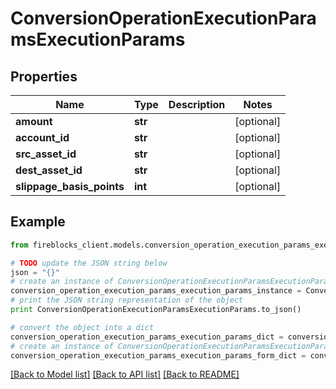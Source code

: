 # ConversionOperationExecutionParamsExecutionParams


## Properties

Name | Type | Description | Notes
------------ | ------------- | ------------- | -------------
**amount** | **str** |  | [optional] 
**account_id** | **str** |  | [optional] 
**src_asset_id** | **str** |  | [optional] 
**dest_asset_id** | **str** |  | [optional] 
**slippage_basis_points** | **int** |  | [optional] 

## Example

```python
from fireblocks_client.models.conversion_operation_execution_params_execution_params import ConversionOperationExecutionParamsExecutionParams

# TODO update the JSON string below
json = "{}"
# create an instance of ConversionOperationExecutionParamsExecutionParams from a JSON string
conversion_operation_execution_params_execution_params_instance = ConversionOperationExecutionParamsExecutionParams.from_json(json)
# print the JSON string representation of the object
print ConversionOperationExecutionParamsExecutionParams.to_json()

# convert the object into a dict
conversion_operation_execution_params_execution_params_dict = conversion_operation_execution_params_execution_params_instance.to_dict()
# create an instance of ConversionOperationExecutionParamsExecutionParams from a dict
conversion_operation_execution_params_execution_params_form_dict = conversion_operation_execution_params_execution_params.from_dict(conversion_operation_execution_params_execution_params_dict)
```
[[Back to Model list]](../README.md#documentation-for-models) [[Back to API list]](../README.md#documentation-for-api-endpoints) [[Back to README]](../README.md)


